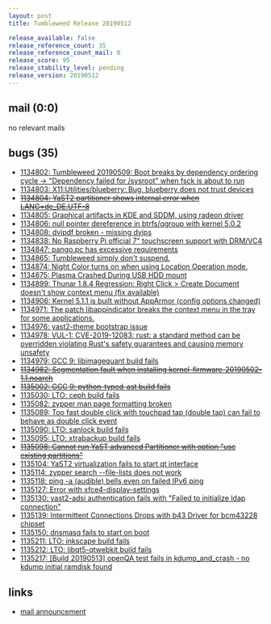 ```yaml
---
layout: post
title: Tumbleweed Release 20190512

release_available: false
release_reference_count: 35
release_reference_count_mail: 0
release_score: 95
release_stability_level: pending
release_version: 20190512
---
```


## mail (0:0)

no relevant mails

## bugs (35)

<!--more-->

- [1134802: Tumbleweed 20190509: Boot breaks by dependency ordering cycle -> "Dependency failed for /sysroot" when fsck is about to run](https://bugzilla.opensuse.org/show_bug.cgi?id=1134802)
- [1134803: X11:Utilities/blueberry: Bug, blueberry does not trust devices](https://bugzilla.opensuse.org/show_bug.cgi?id=1134803)
- ~~[1134804: YaST2 partitioner shows internal error when LANG=de_DE.UTF-8](https://bugzilla.opensuse.org/show_bug.cgi?id=1134804)~~
- [1134805: Graphical artifacts in KDE and SDDM, using radeon driver](https://bugzilla.opensuse.org/show_bug.cgi?id=1134805)
- [1134806: null pointer dereference in btrfs/qgroup with kernel 5.0.2](https://bugzilla.opensuse.org/show_bug.cgi?id=1134806)
- [1134808: dvipdf broken - missing dvips](https://bugzilla.opensuse.org/show_bug.cgi?id=1134808)
- [1134838: No Raspberry Pi official 7" touchscreen support with DRM/VC4](https://bugzilla.opensuse.org/show_bug.cgi?id=1134838)
- [1134847: pango.pc has excessive requirements](https://bugzilla.opensuse.org/show_bug.cgi?id=1134847)
- [1134865: Tumbleweed simply don't suspend.](https://bugzilla.opensuse.org/show_bug.cgi?id=1134865)
- [1134874: Night Color turns on when using Location Operation mode.](https://bugzilla.opensuse.org/show_bug.cgi?id=1134874)
- [1134875: Plasma Crashed During USB HDD mount](https://bugzilla.opensuse.org/show_bug.cgi?id=1134875)
- [1134899: Thunar 1.8.4 Regression: Right Click > Create Document doesn't show context menu (fix available)](https://bugzilla.opensuse.org/show_bug.cgi?id=1134899)
- [1134906: Kernel 5.1.1 is built without AppArmor (config options changed)](https://bugzilla.opensuse.org/show_bug.cgi?id=1134906)
- [1134971: The patch libappindicator breaks the context menu in the tray for some applications.](https://bugzilla.opensuse.org/show_bug.cgi?id=1134971)
- [1134976: yast2-theme bootstrap issue](https://bugzilla.opensuse.org/show_bug.cgi?id=1134976)
- [1134978: VUL-1: CVE-2019-12083: rust: a standard method can be overridden violating Rust's safety guarantees and causing memory unsafety](https://bugzilla.opensuse.org/show_bug.cgi?id=1134978)
- [1134979: GCC 9: libimagequant build fails](https://bugzilla.opensuse.org/show_bug.cgi?id=1134979)
- ~~[1134982: Segmentation fault when installing kernel-firmware-20190502-1.1.noarch](https://bugzilla.opensuse.org/show_bug.cgi?id=1134982)~~
- ~~[1135002: GCC 9: python-typed-ast build fails](https://bugzilla.opensuse.org/show_bug.cgi?id=1135002)~~
- [1135030: LTO: ceph build fails](https://bugzilla.opensuse.org/show_bug.cgi?id=1135030)
- [1135082: zypper man page formatting broken](https://bugzilla.opensuse.org/show_bug.cgi?id=1135082)
- [1135089: Too fast double click with touchpad tap (double tap) can fail to behave as double click event](https://bugzilla.opensuse.org/show_bug.cgi?id=1135089)
- [1135090: LTO: sanlock build fails](https://bugzilla.opensuse.org/show_bug.cgi?id=1135090)
- [1135095: LTO: xtrabackup build fails](https://bugzilla.opensuse.org/show_bug.cgi?id=1135095)
- ~~[1135098: Cannot run YaST advanced Partitioner with option "use existing partitions"](https://bugzilla.opensuse.org/show_bug.cgi?id=1135098)~~
- [1135104: YaST2 virtualization fails to start qt interface](https://bugzilla.opensuse.org/show_bug.cgi?id=1135104)
- [1135114: zypper search --file-lists does not work](https://bugzilla.opensuse.org/show_bug.cgi?id=1135114)
- [1135118: ping -a (audible) bells even on failed IPv6 ping](https://bugzilla.opensuse.org/show_bug.cgi?id=1135118)
- [1135127: Error with xfce4-display-settings](https://bugzilla.opensuse.org/show_bug.cgi?id=1135127)
- [1135130: yast2-adsi authentication fails with "Failed to initialize ldap connection"](https://bugzilla.opensuse.org/show_bug.cgi?id=1135130)
- [1135139: Intermittent Connections Drops with b43 Driver for bcm43228 chipset](https://bugzilla.opensuse.org/show_bug.cgi?id=1135139)
- [1135150: dnsmasq fails to start on boot](https://bugzilla.opensuse.org/show_bug.cgi?id=1135150)
- [1135211: LTO: inkscape build fails](https://bugzilla.opensuse.org/show_bug.cgi?id=1135211)
- [1135212: LTO: libqt5-qtwebkit build fails](https://bugzilla.opensuse.org/show_bug.cgi?id=1135212)
- [1135217: \[Build 20190513\] openQA test fails in kdump_and_crash - no kdump initial ramdisk found](https://bugzilla.opensuse.org/show_bug.cgi?id=1135217)



## links

- [mail announcement](https://lists.opensuse.org/opensuse-factory/2019-05/msg00131.html)
